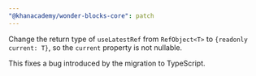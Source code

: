 ```yaml
---
"@khanacademy/wonder-blocks-core": patch
---
```


Change the return type of `useLatestRef` from `RefObject<T>` to
`{readonly current: T}`, so the `current` property is not nullable.

This fixes a bug introduced by the migration to TypeScript.

